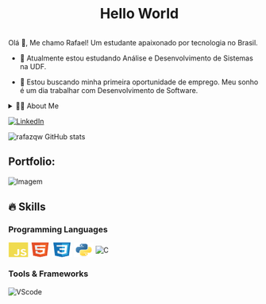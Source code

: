 <!--título-->
<div id="user-content-toc">
  <ul align="center">
    <summary><h1 style="display: inline-block">Hello World</h1></summary>
</div>

<!-- Presentation -->
<p>
  Olá 👋, Me chamo Rafael! Um estudante apaixonado por tecnologia no Brasil.

  - 🌱 Atualmente estou estudando Análise e Desenvolvimento de Sistemas na UDF.

  - 🔭 Estou buscando minha primeira oportunidade de emprego. Meu sonho é um dia trabalhar com Desenvolvimento de Software.
</p>

<!-- Dropdown -->
<details>
  <summary>👨‍💻 About Me </summary>

  - 💬 Eu tenho 19 anos, moro em Brasília-DF.

  - ⚡ Eu gosto de ler, seja um bom livro, mangá ou quadrinhos, além de assistir filmes/séries, jogar videogames, andar de skate, entre outras coisas! Eu acredito que nossos interesses pessoais contribuem para uma percepção mais refinada das coisas e para resolver problemas. /ᐠ - ˕ -マ
</details>

<!-- Links -->
[![LinkedIn](https://img.shields.io/badge/LinkedIn-0077B5?style=for-the-badge&logo=linkedin&logoColor=white)](https://www.linkedin.com/in/rafalima03/)

<!-- GithubStats -->
![rafazqw GitHub stats](https://github-readme-stats.vercel.app/api?username=rafazqw&show_icons=true&theme=github_dark)

<!-- Portfolio -->
## Portfolio:

<!-- GIF -->
<p align="left">
  <img align="center" src="https://github.com/VariableBee/VariableBee/assets/77739311/4e9f41af-6b57-49a7-b15a-74322e96b4d7" alt="Imagem">
</p>

## 🔥 Skills
<!-- Skills: Programming Languages -->
  <div style="flex-basis: 48%;">
    <h3>Programming Languages</h3>
    <img align="center" alt="Js" height="30" width="40" src="https://raw.githubusercontent.com/devicons/devicon/master/icons/javascript/javascript-plain.svg">
    <img align="center" alt="HTML" height="30" width="40" src="https://raw.githubusercontent.com/devicons/devicon/master/icons/html5/html5-original.svg">
    <img align="center" alt="CSS" height="30" width="40" src="https://raw.githubusercontent.com/devicons/devicon/master/icons/css3/css3-original.svg">
    <img align="center" alt="Python" height="30" width="40" src="https://raw.githubusercontent.com/devicons/devicon/master/icons/python/python-original.svg">
    <img align="center" alt="C" height="30" width="40" src="https://cdn.jsdelivr.net/gh/devicons/devicon/icons/java/java-original.svg">
  </div>
  
  <!-- Skills: Tools & Frameworks -->
  <div style="flex-basis: 48%;">
    <h3>Tools & Frameworks</h3>
    <img align="center" alt="VScode" height="30" width="40" src="https://cdn.jsdelivr.net/gh/devicons/devicon/icons/vscode/vscode-original.svg">
  </div>
  
